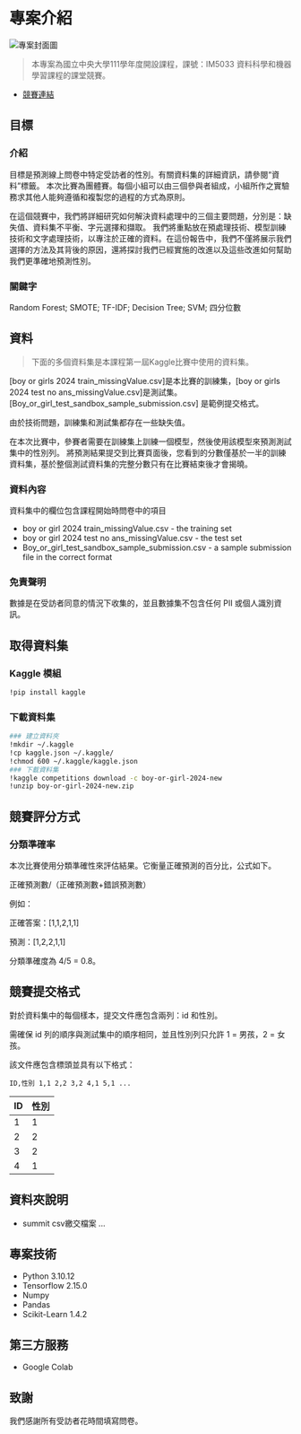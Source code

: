 <!-- 底下標籤來源參考寫法可至：https://github.com/Envoy-VC/awesome-badges#github-stats -->
# 專案介紹

![專案封面圖](https://img.freepik.com/premium-photo/flat-lay-composition-with-toy-stroller-words-boy-girl-light-blue-pink-background-background_98774-398.jpg)

> 本專案為國立中央大學111學年度開設課程，課號：IM5033 資料科學和機器學習課程的課堂競賽。

- [競賽連結](https://www.kaggle.com/competitions/boy-or-girl-2024-new/overview)

## 目標

### 介紹

目標是預測線上問卷中特定受訪者的性別。有關資料集的詳細資訊，請參閱“資料”標籤。
本次比賽為團體賽。每個小組可以由三個參與者組成，小組所作之實驗務求其他人能夠遵循和複製您的過程的方式為原則。

在這個競賽中，我們將詳細研究如何解決資料處理中的三個主要問題，分別是：缺失值、資料集不平衡、字元選擇和擷取。 我們將重點放在預處理技術、模型訓練技術和文字處理技術，以專注於正確的資料。在這份報告中，我們不僅將展示我們選擇的方法及其背後的原因，還將探討我們已經實施的改進以及這些改進如何幫助我們更準確地預測性別。

### 關鍵字
Random Forest; SMOTE; TF-IDF; Decision Tree; SVM; 四分位數

## 資料

> 下面的多個資料集是本課程第一屆Kaggle比賽中使用的資料集。

[boy or girls 2024 train_missingValue.csv]是本比賽的訓練集，[boy or girls 2024 test no ans_missingValue.csv]是測試集。 [Boy_or_girl_test_sandbox_sample_submission.csv] 是範例提交格式。

由於技術問題，訓練集和測試集都存在一些缺失值。

在本次比賽中，參賽者需要在訓練集上訓練一個模型，然後使用該模型來預測測試集中的性別列。 將預測結果提交到比賽頁面後，您看到的分數僅基於一半的訓練資料集，基於整個測試資料集的完整分數只有在比賽結束後才會揭曉。

### 資料內容

資料集中的欄位包含課程開始時問卷中的項目
* boy or girl 2024 train_missingValue.csv - the training set
* boy or girl 2024 test no ans_missingValue.csv - the test set
* Boy_or_girl_test_sandbox_sample_submission.csv - a sample submission file in the correct format

### 免責聲明

數據是在受訪者同意的情況下收集的，並且數據集不包含任何 PII 或個人識別資訊。
## 取得資料集

### Kaggle 模組
```bash
!pip install kaggle
```
### 下載資料集
```bash
### 建立資料夾
!mkdir ~/.kaggle
!cp kaggle.json ~/.kaggle/
!chmod 600 ~/.kaggle/kaggle.json
### 下載資料集
!kaggle competitions download -c boy-or-girl-2024-new
!unzip boy-or-girl-2024-new.zip
```
## 競賽評分方式

### 分類準確率

本次比賽使用分類準確性來評估結果。它衡量正確預測的百分比，公式如下。 

正確預測數/（正確預測數+錯誤預測數）

例如：

正確答案：[1,1,2,1,1]

預測：[1,2,2,1,1]

分類準確度為 4/5 = 0.8。

## 競賽提交格式

對於資料集中的每個樣本，提交文件應包含兩列：id 和性別。 

需確保 id 列的順序與測試集中的順序相同，並且性別列只允許 1 = 男孩，2 = 女孩。

該文件應包含標頭並具有以下格式：

``` ID,性別 1,1 2,2 3,2 4,1 5,1 ... ```

| ID | 性別 |
| --- | --- | 
| 1 | 1 |
| 2 | 2 |
| 3 | 2 |
| 4 | 1 |

## 資料夾說明

- summit csv繳交檔案
...

## 專案技術

- Python 3.10.12
- Tensorflow 2.15.0
- Numpy
- Pandas
- Scikit-Learn 1.4.2

## 第三方服務

- Google Colab

## 致謝

我們感謝所有受訪者花時間填寫問卷。

